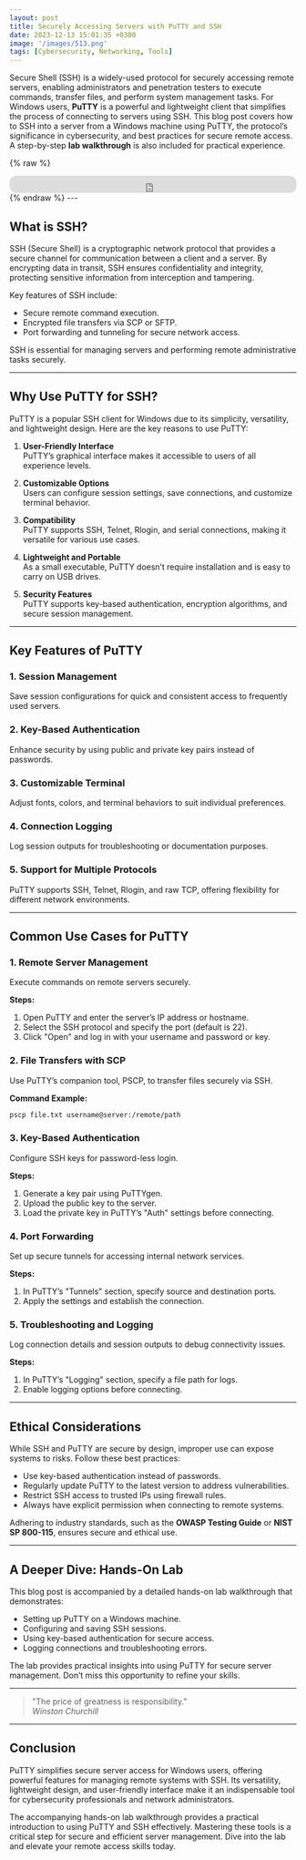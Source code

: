 ```yaml
---
layout: post
title: Securely Accessing Servers with PuTTY and SSH
date: 2023-12-13 15:01:35 +0300
image: '/images/513.png'
tags: [Cybersecurity, Networking, Tools]
---
```


Secure Shell (SSH) is a widely-used protocol for securely accessing remote servers, enabling administrators and penetration testers to execute commands, transfer files, and perform system management tasks. For Windows users, **PuTTY** is a powerful and lightweight client that simplifies the process of connecting to servers using SSH. This blog post covers how to SSH into a server from a Windows machine using PuTTY, the protocol’s significance in cybersecurity, and best practices for secure remote access. A step-by-step **lab walkthrough** is also included for practical experience.

{% raw %}
<iframe style="border-radius:12px" src="https://open.spotify.com/embed/episode/5PWBWwfvzuSmdYeWWLByvr?utm_source=generator" width="100%" height="30" frameborder="0" allowfullscreen="" allow="autoplay; clipboard-write; encrypted-media; fullscreen; picture-in-picture"></iframe>
{% endraw %}
---

## What is SSH?

SSH (Secure Shell) is a cryptographic network protocol that provides a secure channel for communication between a client and a server. By encrypting data in transit, SSH ensures confidentiality and integrity, protecting sensitive information from interception and tampering.

Key features of SSH include:
- Secure remote command execution.  
- Encrypted file transfers via SCP or SFTP.  
- Port forwarding and tunneling for secure network access.  

SSH is essential for managing servers and performing remote administrative tasks securely.

---

## Why Use PuTTY for SSH?

PuTTY is a popular SSH client for Windows due to its simplicity, versatility, and lightweight design. Here are the key reasons to use PuTTY:

1. **User-Friendly Interface**  
   PuTTY’s graphical interface makes it accessible to users of all experience levels.

2. **Customizable Options**  
   Users can configure session settings, save connections, and customize terminal behavior.

3. **Compatibility**  
   PuTTY supports SSH, Telnet, Rlogin, and serial connections, making it versatile for various use cases.

4. **Lightweight and Portable**  
   As a small executable, PuTTY doesn’t require installation and is easy to carry on USB drives.

5. **Security Features**  
   PuTTY supports key-based authentication, encryption algorithms, and secure session management.

---

## Key Features of PuTTY

### 1. **Session Management**
Save session configurations for quick and consistent access to frequently used servers.

### 2. **Key-Based Authentication**
Enhance security by using public and private key pairs instead of passwords.

### 3. **Customizable Terminal**
Adjust fonts, colors, and terminal behaviors to suit individual preferences.

### 4. **Connection Logging**
Log session outputs for troubleshooting or documentation purposes.

### 5. **Support for Multiple Protocols**
PuTTY supports SSH, Telnet, Rlogin, and raw TCP, offering flexibility for different network environments.

---

## Common Use Cases for PuTTY

### 1. **Remote Server Management**
Execute commands on remote servers securely.

**Steps:**
1. Open PuTTY and enter the server’s IP address or hostname.
2. Select the SSH protocol and specify the port (default is 22).
3. Click "Open" and log in with your username and password or key.

### 2. **File Transfers with SCP**
Use PuTTY’s companion tool, PSCP, to transfer files securely via SSH.

**Command Example:**  
```bash
pscp file.txt username@server:/remote/path
```

### 3. **Key-Based Authentication**
Configure SSH keys for password-less login.

**Steps:**
1. Generate a key pair using PuTTYgen.
2. Upload the public key to the server.
3. Load the private key in PuTTY’s "Auth" settings before connecting.

### 4. **Port Forwarding**
Set up secure tunnels for accessing internal network services.

**Steps:**
1. In PuTTY’s "Tunnels" section, specify source and destination ports.
2. Apply the settings and establish the connection.

### 5. **Troubleshooting and Logging**
Log connection details and session outputs to debug connectivity issues.

**Steps:**
1. In PuTTY’s "Logging" section, specify a file path for logs.
2. Enable logging options before connecting.

---

## Ethical Considerations

While SSH and PuTTY are secure by design, improper use can expose systems to risks. Follow these best practices:
- Use key-based authentication instead of passwords.
- Regularly update PuTTY to the latest version to address vulnerabilities.
- Restrict SSH access to trusted IPs using firewall rules.
- Always have explicit permission when connecting to remote systems.

Adhering to industry standards, such as the **OWASP Testing Guide** or **NIST SP 800-115**, ensures secure and ethical use.

---

## A Deeper Dive: Hands-On Lab

This blog post is accompanied by a detailed hands-on lab walkthrough that demonstrates:
- Setting up PuTTY on a Windows machine.
- Configuring and saving SSH sessions.
- Using key-based authentication for secure access.
- Logging connections and troubleshooting errors.

The lab provides practical insights into using PuTTY for secure server management. Don’t miss this opportunity to refine your skills.

---

> "The price of greatness is responsibility."  
> <cite>Winston Churchill</cite>

---

## Conclusion

PuTTY simplifies secure server access for Windows users, offering powerful features for managing remote systems with SSH. Its versatility, lightweight design, and user-friendly interface make it an indispensable tool for cybersecurity professionals and network administrators.

The accompanying hands-on lab walkthrough provides a practical introduction to using PuTTY and SSH effectively. Mastering these tools is a critical step for secure and efficient server management. Dive into the lab and elevate your remote access skills today.
